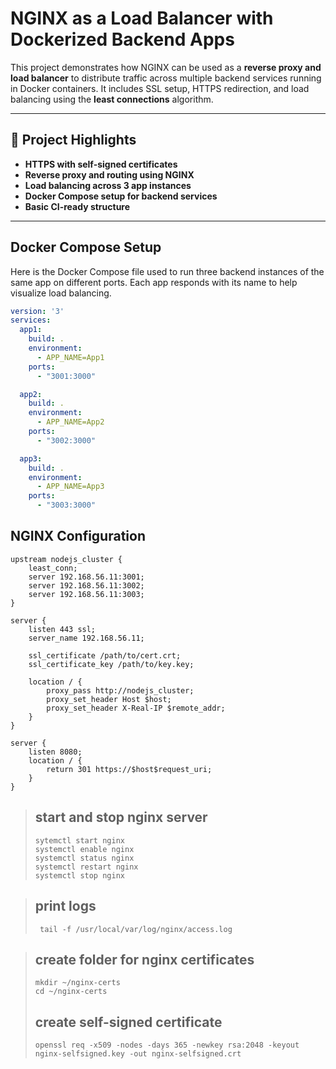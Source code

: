 # NGINX as a Load Balancer with Dockerized Backend Apps

This project demonstrates how NGINX can be used as a **reverse proxy and load balancer** to distribute traffic across multiple backend services running in Docker containers. It includes SSL setup, HTTPS redirection, and load balancing using the **least connections** algorithm.

---

## 📌 Project Highlights

- **HTTPS with self-signed certificates**
- **Reverse proxy and routing using NGINX**
- **Load balancing across 3 app instances**
- **Docker Compose setup for backend services**
- **Basic CI-ready structure**

---

## Docker Compose Setup

Here is the Docker Compose file used to run three backend instances of the same app on different ports. Each app responds with its name to help visualize load balancing.

```yaml
version: '3'
services:
  app1:
    build: .
    environment:
      - APP_NAME=App1
    ports:
      - "3001:3000"

  app2:
    build: .
    environment:
      - APP_NAME=App2
    ports:
      - "3002:3000"

  app3:
    build: .
    environment:
      - APP_NAME=App3
    ports:
      - "3003:3000"
```

## NGINX Configuration
```nginx configuration
upstream nodejs_cluster {
    least_conn;
    server 192.168.56.11:3001;
    server 192.168.56.11:3002;
    server 192.168.56.11:3003;
}

server {
    listen 443 ssl;
    server_name 192.168.56.11;

    ssl_certificate /path/to/cert.crt;
    ssl_certificate_key /path/to/key.key;

    location / {
        proxy_pass http://nodejs_cluster;
        proxy_set_header Host $host;
        proxy_set_header X-Real-IP $remote_addr;
    }
}

server {
    listen 8080;
    location / {
        return 301 https://$host$request_uri;
    }
}
```

> ## start and stop nginx server
> ```shell
> sytemctl start nginx
> systemctl enable nginx
> systemctl status nginx
> systemctl restart nginx
> systemctl stop nginx
> ```


> ## print logs
> ```shell
>  tail -f /usr/local/var/log/nginx/access.log
>```


> ## create folder for nginx certificates
> ```shell
> mkdir ~/nginx-certs
> cd ~/nginx-certs
>```
> ## create self-signed certificate
> ```shell
> openssl req -x509 -nodes -days 365 -newkey rsa:2048 -keyout nginx-selfsigned.key -out nginx-selfsigned.crt
>```

